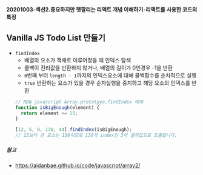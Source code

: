 **20201003-섹션2.중요하지만 헷깔리는 리액트 개념 이해하기-리액트를 사용한 코드의 특징**

## Vanilla JS Todo List 만들기
- `findIndex`
  - 배열의 요소가 객체로 이루어졌을 때 인덱스 탐색
  - 콜백이 진리값을 반환하지 않거나, 배열의 길이가 0인경우 -1을 반환
  - `0`번째 부터 `length - 1`까지의 인덱스요소에 대해 콜백함수를 순차적으로 실행
  - `true` 반환하는 요소가 있을 경우 순차실행을 중지하고 해당 요소의 인덱스를 반환
  ``` javascript
  // MDN javascript Array.prototpye.findIndex 예제
  function isBigEnough(element) {
    return element >= 15;
  }
  
  [12, 5, 8, 130, 44].findIndex(isBigEnough);
  // 15보다 큰 요소는 130이므로 130의 index인 3이 결과값으로 도출됩니다.
  ```

##### 참고
- https://aidanbae.github.io/code/javascript/array2/